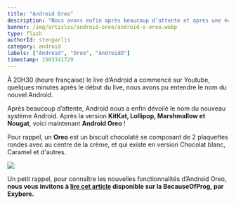 ```yaml
---
title: "Android Oreo"
description: "Nous avons enfin après beaucoup d’attente et après une éclipse au-dessus des États-Unis, le nom du nouveau système d’Android, Android Oreo !"
banner: /img/articles/android-oreo/android-o-oreo.webp
type: flash
authorId: stengarlis
category: android
labels: ["Android", "Oreo", "AndroidO"]
timestamp: 1503341729
---
```


À 20H30 (heure française) le live d’Android a commencé sur Youtube, quelques minutes après le début du live, nous avons pu entendre le nom du nouvel Android.

 Après beaucoup d’attente, Android nous a enfin dévoilé le nom du nouveau système Android. Après la version **KitKat, Lollipop, Marshmallow et Nougat**, voici maintenant **Android Oreo** !

 Pour rappel, un **Oreo** est un biscuit chocolaté se composant de 2 plaquettes rondes avec au centre de la crème, et qui existe en version Chocolat blanc, Caramel et d'autres.

 ![](/img/articles/android-oreo/oreo.webp)

 Un petit rappel, pour connaître les nouvelles fonctionnalités d’Android Oreo, **nous vous invitons à [lire cet article](/article/android-o) disponible sur la BecauseOfProg, par Exybore.**
